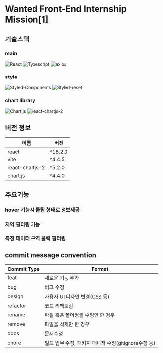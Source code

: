 <h1>Wanted Front-End Internship Mission[1]</h1>

<h2>기술스택</h2>

<h3>main</h3>

![React](https://img.shields.io/badge/React-61DAFB?style=for-the-badge&logo=react&logoColor=white)
![Typescript](https://img.shields.io/badge/Typescript-3178C6?style=for-the-badge&logo=typescript&logoColor=white)
![axios](https://img.shields.io/badge/axios-5A29E4?style=for-the-badge&logo=axios&logoColor=white)

<h3>style</h3>

![Styled-Components](https://img.shields.io/badge/styled--components-DB7093?style=for-the-badge&logo=styledcomponents&logoColor=white)
![Styled-reset](https://img.shields.io/badge/styled--reset-DB7093?style=for-the-badge&logo=styledreset&logoColor=white)

<h3>chart library</h3>

![Chart.js](https://img.shields.io/badge/Chart.js-FF6384?style=for-the-badge&logo=chartjs&logoColor=white)
![react-chartjs-2](https://img.shields.io/badge/react--chartjs--2-61DAFB?style=for-the-badge&logo=chartjs&logoColor=white)


<h2>버전 정보</h2>

| 이름               | 버전    |
| ----------------- | ------- |
| react             | ^18.2.0 |
| vite              | ^4.4.5  |
| react-chartjs-2   | ^5.2.0  |
| chart.js          | ^4.4.0  |

<h2>주요기능</h2>

### hover 기능시 툴팁 형태로 정보제공
### 지역 필터링 기능
### 특정 데이터 구역 클릭 필터링

<h2>commit message convention</h2> 

| Commit Type | Format                                               |
| ----------- | ---------------------------------------------------- |
| feat        | 새로운 기능 추가                                     |
| bug         | 버그 수정                                            |
| design      | 사용자 UI 디자인 변경(CSS 등)                        |
| refactor    | 코드 리팩토링                                        |
| rename      | 파일 혹은 폴더명을 수정만 한 경우                    |
| remove      | 파일을 삭제만 한 경우                                |
| docs        | 문서수정                                             |
| chore       | 빌드 업무 수정, 패키지 매니저 수정(gitignore수정 등) |
